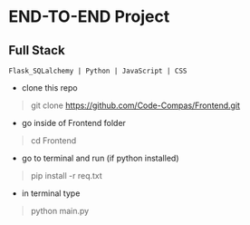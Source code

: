 # END-TO-END Project
## Full Stack
` Flask_SQLalchemy | Python | JavaScript | CSS `


* clone this repo
> git clone https://github.com/Code-Compas/Frontend.git

* go inside of Frontend folder
> cd Frontend 

* go to terminal and run (if python installed)
> pip install -r req.txt

* in terminal type
> python main.py
